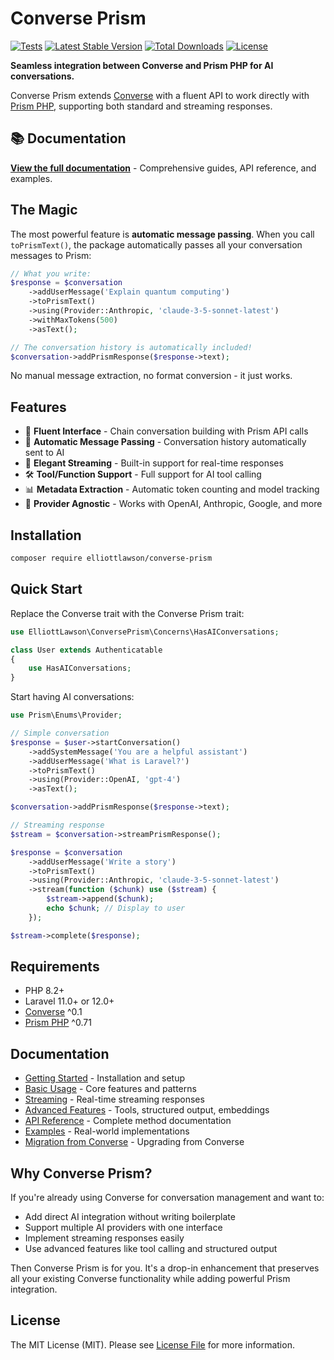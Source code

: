 # Converse Prism

[![Tests](https://github.com/elliottlawson/converse-prism/workflows/Tests/badge.svg)](https://github.com/elliottlawson/converse-prism/actions)
[![Latest Stable Version](https://poser.pugx.org/elliottlawson/converse-prism/v)](https://packagist.org/packages/elliottlawson/converse-prism)
[![Total Downloads](https://poser.pugx.org/elliottlawson/converse-prism/downloads)](https://packagist.org/packages/elliottlawson/converse-prism)
[![License](https://poser.pugx.org/elliottlawson/converse-prism/license)](https://packagist.org/packages/elliottlawson/converse-prism)

**Seamless integration between Converse and Prism PHP for AI conversations.**

Converse Prism extends [Converse](https://github.com/elliottlawson/converse) with a fluent API to work directly with [Prism PHP](https://github.com/echolabsdev/prism), supporting both standard and streaming responses.

## 📚 Documentation

**[View the full documentation](https://github.com/elliottlawson/converse-prism/tree/main/docs)** - Comprehensive guides, API reference, and examples.

<!-- Once docs site is live, update to: https://converse-prism.netlify.app -->

## The Magic

The most powerful feature is **automatic message passing**. When you call `toPrismText()`, the package automatically passes all your conversation messages to Prism:

```php
// What you write:
$response = $conversation
    ->addUserMessage('Explain quantum computing')
    ->toPrismText()
    ->using(Provider::Anthropic, 'claude-3-5-sonnet-latest')
    ->withMaxTokens(500)
    ->asText();

// The conversation history is automatically included!
$conversation->addPrismResponse($response->text);
```

No manual message extraction, no format conversion - it just works.

## Features

- 🔄 **Fluent Interface** - Chain conversation building with Prism API calls
- 🎯 **Automatic Message Passing** - Conversation history automatically sent to AI
- 🌊 **Elegant Streaming** - Built-in support for real-time responses
- 🛠️ **Tool/Function Support** - Full support for AI tool calling
- 📊 **Metadata Extraction** - Automatic token counting and model tracking
- 🔌 **Provider Agnostic** - Works with OpenAI, Anthropic, Google, and more

## Installation

```bash
composer require elliottlawson/converse-prism
```

## Quick Start

Replace the Converse trait with the Converse Prism trait:

```php
use ElliottLawson\ConversePrism\Concerns\HasAIConversations;

class User extends Authenticatable
{
    use HasAIConversations;
}
```

Start having AI conversations:

```php
use Prism\Enums\Provider;

// Simple conversation
$response = $user->startConversation()
    ->addSystemMessage('You are a helpful assistant')
    ->addUserMessage('What is Laravel?')
    ->toPrismText()
    ->using(Provider::OpenAI, 'gpt-4')
    ->asText();

$conversation->addPrismResponse($response->text);

// Streaming response
$stream = $conversation->streamPrismResponse();

$response = $conversation
    ->addUserMessage('Write a story')
    ->toPrismText()
    ->using(Provider::Anthropic, 'claude-3-5-sonnet-latest')
    ->stream(function ($chunk) use ($stream) {
        $stream->append($chunk);
        echo $chunk; // Display to user
    });

$stream->complete($response);
```

## Requirements

- PHP 8.2+
- Laravel 11.0+ or 12.0+
- [Converse](https://github.com/elliottlawson/converse) ^0.1
- [Prism PHP](https://github.com/echolabsdev/prism) ^0.71

## Documentation

- [Getting Started](docs/getting-started.md) - Installation and setup
- [Basic Usage](docs/basic-usage.md) - Core features and patterns
- [Streaming](docs/streaming.md) - Real-time streaming responses
- [Advanced Features](docs/advanced-features.md) - Tools, structured output, embeddings
- [API Reference](docs/api-reference.md) - Complete method documentation
- [Examples](docs/examples.md) - Real-world implementations
- [Migration from Converse](docs/migration.md) - Upgrading from Converse

## Why Converse Prism?

If you're already using Converse for conversation management and want to:
- Add direct AI integration without writing boilerplate
- Support multiple AI providers with one interface
- Implement streaming responses easily
- Use advanced features like tool calling and structured output

Then Converse Prism is for you. It's a drop-in enhancement that preserves all your existing Converse functionality while adding powerful Prism integration.

## License

The MIT License (MIT). Please see [License File](LICENSE) for more information.